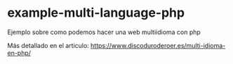 # example-multi-language-php
Ejemplo sobre como podemos hacer una web multiidioma con php

Más detallado en el articulo: https://www.discoduroderoer.es/multi-idioma-en-php/
